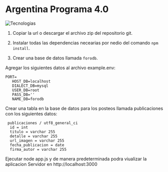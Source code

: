 # Argentina Programa 4.0

![Tecnologias](https://camo.githubusercontent.com/05a0d6939bca97992ae2743965d586d340c68183b1b8f755fec3f33331da930c/68747470733a2f2f6d69726f2e6d656469756d2e636f6d2f76322f726573697a653a6669743a313430302f312a66377a744d614d4d3065747346487045666b646977412e706e67)


1. Copiar la url o descargar el archivo zip del repositorio git.

2. Instalar todas las dependencias necearias por nedio del comando `npm install`.

3. Crear una base de datos llamada `forodb`.

Agregar los siguientes datos al archivo example.env:
``````
PORT=
   HOST_DB=localhost
   DIALECT_DB=mysql
   USER_DB=root
   PASS_DB=''
   NAME_DB=forodb
``````
Crear una tabla en la base de datos para los posteos llamada publicaciones con los siguientes datos:
``````
 publicaciones / utf8_general_ci
  id = int
  titulo = varchar 255
  detalle = varchar 255
  url_imagen = varchar 255
  fecha_publicacion = date  
  firma_autor = varchar 255
  `````` 

  Ejecutar node app.js y de manera predeterminada podra viualizar la aplicacion Servidor en http://localhost:3000
